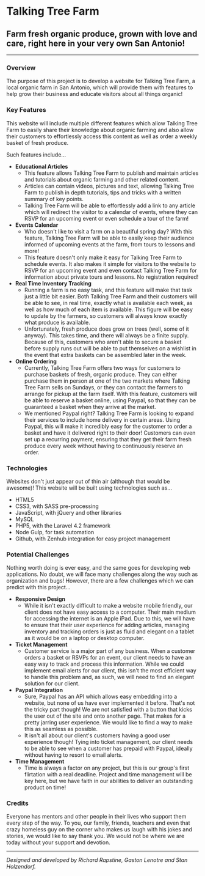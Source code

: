 Talking Tree Farm
===
Farm fresh organic produce, grown with love and care, right here in your very own San Antonio!
---

- - -
### Overview
The purpose of this project is to develop a website for Talking Tree Farm, a local organic farm in San Antonio, which will provide them with features to help grow their business and educate visitors about all things organic!

### Key Features
This website will include multiple different features which allow Talking Tree Farm to easily share their knowledge about organic farming and also allow their customers to effortlessly access this content as well as order a weekly basket of fresh produce.

Such features include...
  * **Educational Articles**
    * This feature allows Talking Tree Farm to publish and maintain articles and tutorials about organic farming and other related content.
    * Articles can contain videos, pictures and text, allowing Talking Tree Farm to publish in depth tutorials, tips and tricks with a written summary of key points.
    * Talking Tree Farm will be able to effortlessly add a link to any article which will redirect the visitor to a calendar of events, where they can RSVP for an upcoming event or even schedule a tour of the farm!
  * **Events Calendar**
    * Who doesn't like to visit a farm on a beautiful spring day? With this feature, Talking Tree Farm will be able to easily keep their audience informed of upcoming events at the farm, from tours to lessons and more!
    * This feature doesn't only make it easy for Talking Tree Farm to schedule events. It also makes it simple for visitors to the website to RSVP for an upcoming event and even contact Talking Tree Farm for information about private tours and lessons. No registration required!
  * **Real Time Inventory Tracking**
    * Running a farm is no easy task, and this feature will make that task just a little bit easier. Both Talking Tree Farm and their customers will be able to see, in real time, exactly what is available each week, as well as how much of each item is available. This figure will be easy to update by the farmers, so customers will always know exactly what produce is available.
    * Unfortunately, fresh produce does grow on trees (well, some of it anyway). This takes time, and there will always be a finite supply. Because of this, customers who aren't able to secure a basket before supply runs out will be able to put themselves on a wishlist in the event that extra baskets can be assembled later in the week.
  * **Online Ordering**
    * Currently, Talking Tree Farm offers two ways for customers to purchase baskets of fresh, organic produce. They can either purchase them in person at one of the two markets where Talking Tree Farm sells on Sundays, or they can contact the farmers to arrange for pickup at the farm itself. With this feature, customers will be able to reserve a basket online, using Paypal, so that they can be guaranteed a basket when they arrive at the market.
    * We mentioned Paypal right? Talking Tree Farm is looking to expand their services to include home delivery in certain areas. Using Paypal, this will make it incredibly easy for the customer to order a basket and have it delivered right to their door! Customers can even set up a recurring payment, ensuring that they get their farm fresh produce every week without having to continuously reserve an order.

### Technologies
Websites don't just appear out of thin air (although that would be awesome)! This website will be built using technologies such as...
  * HTML5
  * CSS3, with SASS pre-processing
  * JavaScript, with jQuery and other libraries
  * MySQL
  * PHP5, with the Laravel 4.2 framework
  * Node Gulp, for task automation
  * Github, with Zenhub integration for easy project management

### Potential Challenges
Nothing worth doing is ever easy, and the same goes for developing web applications. No doubt, we will face many challenges along the way such as organization and bugs! However, there are a few challenges which we can predict with this project...
  * **Responsive Design**
    * While it isn't exactly difficult to make a website mobile friendly, our client does not have easy access to a computer. Their main medium for accessing the internet is an Apple iPad. Due to this, we will have to ensure that their user experience for adding articles, managing inventory and tracking orders is just as fluid and elegant on a tablet as it would be on a laptop or desktop computer.
  * **Ticket Management**
    * Customer service is a major part of any business. When a customer orders a basket or RSVPs for an event, our client needs to have an easy way to track and process this information. While we could implement email alerts for our client, this isn't the most efficient way to handle this problem and, as such, we will need to find an elegant solution for our client.
  * **Paypal Integration**
    * Sure, Paypal has an API which allows easy embedding into a website, but none of us have ever implemented it before. That's not the tricky part though! We are not satisfied with a button that kicks the user out of the site and onto another page. That makes for a pretty jarring user experience. We would like to find a way to make this as seamless as possible.
    * It isn't all about our client's customers having a good user experience though! Tying into ticket management, our client needs to be able to see when a customer has prepaid with Paypal, ideally without having to resort to email alerts.
  * **Time Management**
    * Time is always a factor on any project, but this is our group's first flirtation with a real deadline. Project and time management will be key here, but we have faith in our abilities to deliver an outstanding product on time!

### Credits
Everyone has mentors and other people in their lives who support them every step of the way. To you, our family, friends, teachers and even that crazy homeless guy on the corner who makes us laugh with his jokes and stories, we would like to say thank you. We would not be where we are today without your support and devotion.

- - -
*Designed and developed by Richard Rapstine, Gaston Lenotre and Stan Holzendorf.* 
